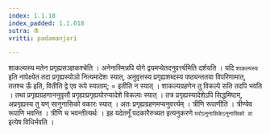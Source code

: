 ```yaml
---
index: 1.1.18
index_padded: 1.1.018
sutra: ऊँ
vritti: padamanjari

---
```

शाकल्यस्य मतेन प्रगृह्यसञ्ज्ञकश्चेति । अनेनास्मिन्नपि योगे द्वयमप्येतदनुवर्त्त्यमिति दर्शयति । यदि `शाकल्यस्य` इति नापेक्ष्येत तदा प्रगृह्यस्योञो नित्यमादेशः स्यात्, अनुवृत्तस्य प्रगृह्यशब्दस्य पष्ठ्यन्ततया विपरिणामात्, ततश्च ऊँ इति, वितीति द्वे एव रूपे स्याताम्; = इतीति न स्यात् । शाकल्यग्रहणेन तु विकल्पे सति तदपि भवति । तथा प्रगृह्यग्रहणाननुवृत्तौ प्रगृह्याप्रगृह्ययोरप्यादेशे विकल्पः स्यात् । तत्र प्रगृह्यस्यादेशेऽपि सिद्धमिष्टम्, अप्रगृह्यस्य तु यण् सानुनासिको वकारः स्यात् । अतः प्रगृह्यग्रहणमप्यनुवर्त्त्यम् । त्रीणि रूपाणीति । त्रीण्येव रूपाणि भवन्ति । त्रीणि च भवन्तीत्यर्थः । इह यदेतनूँ पदकारैरुच्यत इत्यनुकरणे `यरोऽनुनासिकेऽनुनासिको वा ` इत्येष विधिर्भवति । 